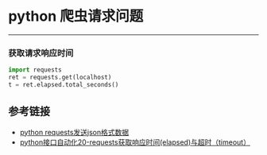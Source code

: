 # python 爬虫请求问题
***
### 获取请求响应时间
```python
import requests
ret = requests.get(localhost)
t = ret.elapsed.total_seconds()
```

## 参考链接
- [python requests发送json格式数据](https://blog.csdn.net/weixin_41004350/article/details/78705415)
- [python接口自动化20-requests获取响应时间(elapsed)与超时（timeout）](https://www.cnblogs.com/yoyoketang/p/8035428.html)